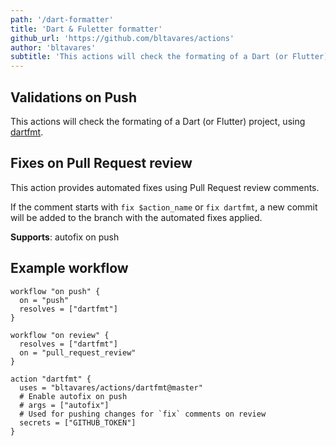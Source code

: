 ```yaml
---
path: '/dart-formatter'
title: 'Dart & Fuletter formatter'
github_url: 'https://github.com/bltavares/actions'
author: 'bltavares'
subtitle: 'This actions will check the formating of a Dart (or Flutter) project, using dartfmt.'
---
```


## Validations on Push

This actions will check the formating of a Dart (or Flutter) project,
using [dartfmt](https://github.com/dart-lang/dart_style).

## Fixes on Pull Request review

This action provides automated fixes using Pull Request review comments.

If the comment starts with `fix $action_name` or `fix dartfmt`, a new commit
will be added to the branch with the automated fixes applied.

**Supports**: autofix on push

## Example workflow

```hcl
workflow "on push" {
  on = "push"
  resolves = ["dartfmt"]
}

workflow "on review" {
  resolves = ["dartfmt"]
  on = "pull_request_review"
}

action "dartfmt" {
  uses = "bltavares/actions/dartfmt@master"
  # Enable autofix on push
  # args = ["autofix"]
  # Used for pushing changes for `fix` comments on review
  secrets = ["GITHUB_TOKEN"]
}
```
